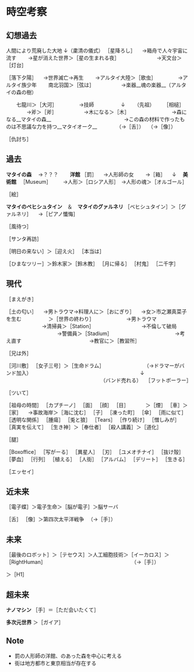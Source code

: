 時空考察
===

## 幻想過去

人間により荒廃した大地
↓（粛清の儀式）
［星降ろし］
　→箱舟で人々宇宙に流す
　　→星が消えた世界＞［星の生まれる夜］
　　　　　　　→天文台＞［灯台］

［落下夕陽］
　→世界滅亡→再生
　　→アルタイ大陸＞［歌虫］
　　　　→アルタイ族少年
　　南北羽国＞［弦は］
　　　　　→楽器__魂の楽器__（アルタイの森の樹）

　　七龍川＞［大河］
　　　　→技師
　　　　　↓
　　（先祖）
　　［相槌］
　　　　→斧＞［斧］
　　　　　→木になる＞［木］
　　　　　　　　→森になる__マタイの森__
　　　　　　　　　　　　　　→この森の材料で作ったものは不思議な力を持つ__マタイオーク__
　　　　（→［舌］）
　（→［像］）

［仇討ち］

## 過去

__マタイの森__
　→？？？
　　__洋館__
［罰］
　→人形師の女
　　→［箱］
　↓
　__美術館__
　［Museum］
　　→人形＞［ロシア人形］　→人形の魂＞［オルゴール］

［絵］

__マタイのベヒシュタイン__　＆　__マタイのグァルネリ__
［ベヒシュタイン］＞［グァルネリ］
　→［ピアノ懺悔］

［風待つ］

［サンタ再訪］


［明日の来ない］＞［迎え火］
［本当は］

［ひまなツリー］＞鈴木家＞［鈴木教］
［月に帰る］
［村鬼］
［二千字］

## 現代

［まえがき］

［土の匂い］
　→男トラウマ→料理人に＞［おにぎり］
　→女＞市之瀬真菜子を生む
　　　　　＞［世界の終わり］
　　　　　　→男トラウマ
　　　　　　　→清掃員＞［Station］
　　　　　　　　　→不倫して破局
　　　　　　　　　　→警備員＞［Stadium］
　　　　　　　　　　　　→考え直す
　　　　　　　　　　　　　→教官に＞［教習所］

［兄は外］

［河川敷］
［女子三号］＞［生命ドラム］
　　　　　　　　（→ドラマーがバンド加入）
　　　　　　　　　　　　　　　　　　　　　↓
　　　　　　　　　　　　　　　　　　　（バンド売れる）　
［フットボーラー］

［ツいて］

［祖母の時間］
［カプチーノ］
［面］
［顔］
［目］
　　　＞［煙］
［車］＞［家］
　→事故海岸＞［海に沈む］
［子］
［凍った町］
［傘］
［雨に似て］
［透明な関係］
［腫瘍］
［兎と狼］
［Tears］
［作り続け］
［憎しみが］
［真実を伝えて］
［生き神］＞［奉仕者］
［殺人講義］＞［道化］

［腿］

［Boxoffice］
［写がーる］
［異星人］
［刃］
［ユメオチナイ］
［抜け殻］
［夢血］
［行列］
［植える］
［人街］
［アルバム］
［デリート］
［生きる］

［エッセイ］

## 近未来

［電子蝶］＞電子生命＞［脳が電子］＞脳サーバ

［舌］
［像］＞第四次太平洋戦争
　（→［手］）

## 未来

［最後のロボット］＞［テセウス］＞人工細胞技術＞［イーカロス］＞［RightHuman］
　　　　　　　　　　　　　　　　　（→［手］）

＞［H1］

## 超未来

__ナノマシン__
［手］＝［ただ会いたくて］

__多次元世界__
＞［ガイア］

## Note

- 罰の人形師の洋館、のあった森を中心に考える
- 街は地方都市と東京相当が存在する
